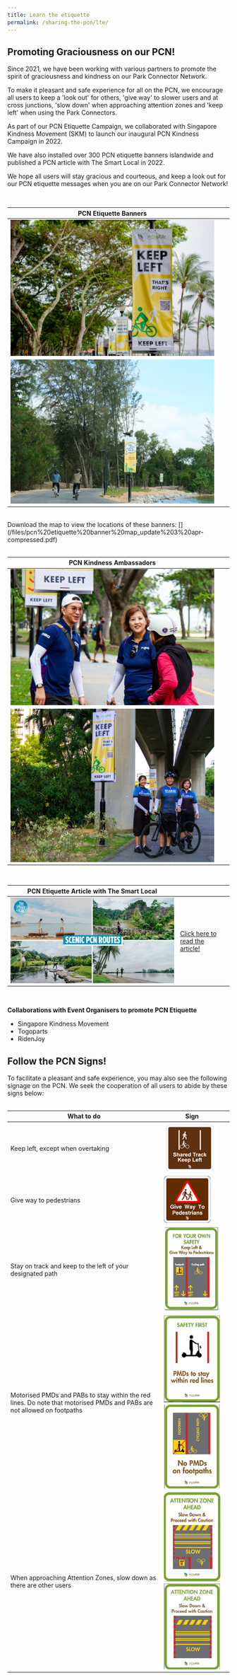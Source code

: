 ```yaml
---
title: Learn the etiquette
permalink: /sharing-the-pcn/lte/
---
```

##   Promoting Graciousness on our PCN!

Since 2021, we have been working with various partners to promote the spirit of graciousness and kindness on our Park Connector Network.

To make it pleasant and safe experience for all on the PCN, we encourage all users to keep a 'look out' for others, 'give way' to slower users and at cross junctions, 'slow down' when approaching attention zones and 'keep left' when using the Park Connectors.

As part of our PCN Etiquette Campaign, we collaborated with Singapore Kindness Movement (SKM) to launch our inaugural PCN Kindness Campaign in 2022.

We have also installed over 300 PCN etiquette banners islandwide and published a PCN article with The Smart Local in 2022.

We hope all users will stay gracious and courteous, and keep a look out for our PCN etiquette messages when you are on our Park Connector Network!

<br>

| **PCN Etiquette Banners**  |  |  |
| -------- | -------- | -------- |
|  ![](/images/etiquette%20banner%20prp2.jpeg)   |  |  |
|  ![](/images/etiquette%20banner%20otter.jpeg)  |  |  |

<br>
Download the map to view the locations of these banners:
[](/files/pcn%20etiquette%20banner%20map_update%203%20apr-compressed.pdf)
<br>
<br>

|  **PCN Kindness Ambassadors**  |  |  |
| -------- | -------- | -------- |
| ![](/images/pcn%20kindness%20ambassadors.jpeg)  |   |  |
| ![](/images/pcn%20kindness%20ambassadors%20mbg.jpeg)  |   |  |

<br>

| **PCN Etiquette Article with The Smart Local** |  |  |
| -------- | -------- | -------- |
|  ![](/images/tsl%20article.jpeg)  | [Click here to read the article!](https://thesmartlocal.com/read/park-connectors-singapore/)    |  |

<br>

**Collaborations with Event Organisers to promote PCN Etiquette** 


* Singapore Kindness Movement <br>
* Togoparts <br>
* RidenJoy <br> 



## Follow the PCN Signs!


To facilitate a pleasant and safe experience, you may also see the following signage on the PCN. We seek the cooperation of all users to abide by these signs below:
<br>
<br>

| What to do | Sign | |
| -------- | -------- | -------- |
Keep left, except when overtaking     | ![Alt text for image on Isomer site](/images/Keep%20left%20except%20when%20overtaking.png)    |
Give way to pedestrians | ![Alt text for image on Isomer site](/images/Give%20way%20to%20pedestrains.png) |
Stay on track and keep to the left of your designated path | ![Alt text for image on Isomer site](/images/For%20your%20own%20safety.png) |
Motorised PMDs and PABs to stay within the red lines. Do note that motorised PMDs and PABs are not allowed on footpaths | ![Alt text for image on Isomer site](/images/Safety%20First.png)![Alt text for image on Isomer site](/images/No%20PMDs.png) |
When approaching Attention Zones, slow down as there are other users | ![Alt text for image on Isomer site](/images/Attention%20Zone%20Ahead%201.png) ![Alt text for image on Isomer site](/images/Attention%20Zone%20Ahead%202.png) |